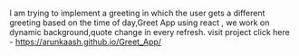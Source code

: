 
I am trying to implement a greeting in which the user gets a different greeting based on the time of day,Greet App using react , we work on dynamic background,quote change in every refresh.
visit project click here - https://arunkaash.github.io/Greet_App/
